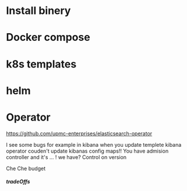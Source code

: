 # Install binery

# Docker compose


# k8s templates

# helm

# Operator
https://github.com/upmc-enterprises/elasticsearch-operator

I see some bugs for example in kibana when you update templete kibana operator couden't update kibanas config maps!!
You have admision controller and it's ... ! we have?
Control on version

Che Che budget


##### tradeOffs

#####